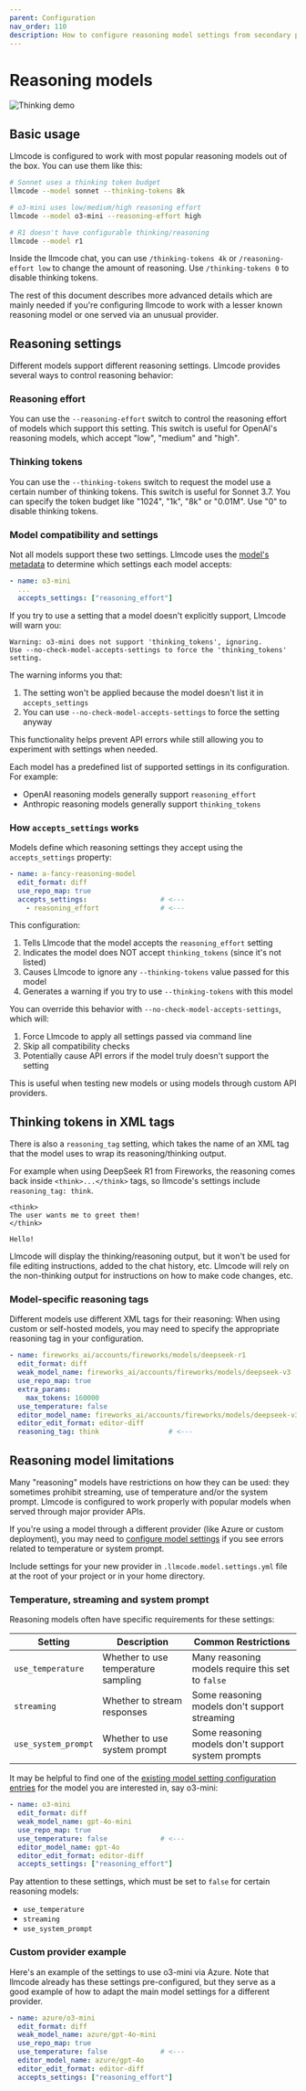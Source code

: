 ```yaml
---
parent: Configuration
nav_order: 110
description: How to configure reasoning model settings from secondary providers.
---
```


# Reasoning models

![Thinking demo](/assets/thinking.jpg)

## Basic usage

Llmcode is configured to work with most popular reasoning models out of the box. 
You can use them like this:

```bash
# Sonnet uses a thinking token budget
llmcode --model sonnet --thinking-tokens 8k

# o3-mini uses low/medium/high reasoning effort
llmcode --model o3-mini --reasoning-effort high

# R1 doesn't have configurable thinking/reasoning
llmcode --model r1
```

Inside the llmcode chat, you can use `/thinking-tokens 4k` or `/reasoning-effort low` to change
the amount of reasoning. Use `/thinking-tokens 0` to disable thinking tokens.

The rest of this document describes more advanced details which are mainly needed
if you're configuring llmcode to work with a lesser known reasoning model or one served
via an unusual provider.

## Reasoning settings

Different models support different reasoning settings. Llmcode provides several ways to control reasoning behavior:

### Reasoning effort

You can use the `--reasoning-effort` switch to control the reasoning effort
of models which support this setting.
This switch is useful for OpenAI's reasoning models, which accept "low", "medium" and "high".

### Thinking tokens

You can use the `--thinking-tokens` switch to request
the model use a certain number of thinking tokens.
This switch is useful for Sonnet 3.7.
You can specify the token budget like "1024", "1k", "8k" or "0.01M".
Use "0" to disable thinking tokens.

### Model compatibility and settings

Not all models support these two settings. Llmcode uses the 
[model's metadata](/docs/config/adv-model-settings.html)
to determine which settings each model accepts:

```yaml
- name: o3-mini
  ...
  accepts_settings: ["reasoning_effort"]
```

If you try to use a setting that a model doesn't explicitly support, Llmcode will warn you:

```
Warning: o3-mini does not support 'thinking_tokens', ignoring.
Use --no-check-model-accepts-settings to force the 'thinking_tokens' setting.
```

The warning informs you that:
1. The setting won't be applied because the model doesn't list it in `accepts_settings`
2. You can use `--no-check-model-accepts-settings` to force the setting anyway

This functionality helps prevent API errors while still allowing you to experiment with settings when needed.

Each model has a predefined list of supported settings in its configuration. For example:

- OpenAI reasoning models generally support `reasoning_effort`
- Anthropic reasoning models generally support `thinking_tokens`


### How `accepts_settings` works

Models define which reasoning settings they accept using the `accepts_settings` property:

```yaml
- name: a-fancy-reasoning-model
  edit_format: diff
  use_repo_map: true
  accepts_settings:                  # <---
    - reasoning_effort               # <---
```

This configuration:
1. Tells Llmcode that the model accepts the `reasoning_effort` setting
2. Indicates the model does NOT accept `thinking_tokens` (since it's not listed)
3. Causes Llmcode to ignore any `--thinking-tokens` value passed for this model
4. Generates a warning if you try to use `--thinking-tokens` with this model

You can override this behavior with `--no-check-model-accepts-settings`, which will:
1. Force Llmcode to apply all settings passed via command line
2. Skip all compatibility checks
3. Potentially cause API errors if the model truly doesn't support the setting

This is useful when testing new models or using models through custom API providers.


## Thinking tokens in XML tags

There is also a `reasoning_tag` setting, which takes the name of an XML tag
that the model uses to wrap its reasoning/thinking output.

For example when using DeepSeek R1 from Fireworks, the reasoning comes back inside
`<think>...</think>` tags, so llmcode's settings
include `reasoning_tag: think`.

```
<think>
The user wants me to greet them!
</think>

Hello!
```

Llmcode will display the thinking/reasoning output, 
but it won't be used for file editing instructions, added to the chat history, etc.
Llmcode will rely on the non-thinking output for instructions on how to make code changes, etc.

### Model-specific reasoning tags

Different models use different XML tags for their reasoning:
When using custom or self-hosted models, you may need to specify the appropriate reasoning tag in your configuration.

```yaml
- name: fireworks_ai/accounts/fireworks/models/deepseek-r1
  edit_format: diff
  weak_model_name: fireworks_ai/accounts/fireworks/models/deepseek-v3
  use_repo_map: true
  extra_params:
    max_tokens: 160000
  use_temperature: false
  editor_model_name: fireworks_ai/accounts/fireworks/models/deepseek-v3
  editor_edit_format: editor-diff
  reasoning_tag: think                 # <---
```

## Reasoning model limitations

Many "reasoning" models have restrictions on how they can be used:
they sometimes prohibit streaming, use of temperature and/or the system prompt.
Llmcode is configured to work properly with popular models
when served through major provider APIs.

If you're using a model through a different provider (like Azure or custom deployment),
you may need to [configure model settings](/docs/config/adv-model-settings.html)
if you see errors related to temperature or system prompt.

Include settings for your new provider in `.llmcode.model.settings.yml` file
at the root of your project or in your home directory.

### Temperature, streaming and system prompt

Reasoning models often have specific requirements for these settings:

| Setting | Description | Common Restrictions |
|---------|-------------|---------------------|
| `use_temperature` | Whether to use temperature sampling | Many reasoning models require this set to `false` |
| `streaming` | Whether to stream responses | Some reasoning models don't support streaming |
| `use_system_prompt` | Whether to use system prompt | Some reasoning models don't support system prompts |

It may be helpful to find one of the 
[existing model setting configuration entries](https://github.com/khulnasoft-lab/llmcode/blob/main/llmcode/resources/model-settings.yml)
for the model you are interested in, say o3-mini:

```yaml
- name: o3-mini
  edit_format: diff
  weak_model_name: gpt-4o-mini
  use_repo_map: true
  use_temperature: false             # <---
  editor_model_name: gpt-4o
  editor_edit_format: editor-diff
  accepts_settings: ["reasoning_effort"]
```

Pay attention to these settings, which must be set to `false`
for certain reasoning models:

- `use_temperature`
- `streaming` 
- `use_system_prompt`

### Custom provider example

Here's an example of the settings to use o3-mini via Azure.
Note that llmcode already has these settings pre-configured, but they
serve as a good example of how to adapt the main model
settings for a different provider.

```yaml
- name: azure/o3-mini
  edit_format: diff
  weak_model_name: azure/gpt-4o-mini
  use_repo_map: true
  use_temperature: false             # <---
  editor_model_name: azure/gpt-4o
  editor_edit_format: editor-diff
  accepts_settings: ["reasoning_effort"]
```
